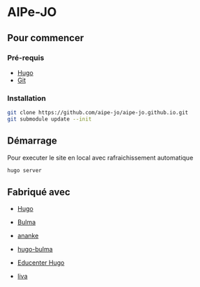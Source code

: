 # AIPe-JO

## Pour commencer

### Pré-requis

- [Hugo](https://gohugo.io/getting-started/installing)
- [Git](https://git-scm.com/downloads)

### Installation

```sh
git clone https://github.com/aipe-jo/aipe-jo.github.io.git
git submodule update --init
```

## Démarrage

Pour executer le site en local avec rafraichissement automatique
```sh
hugo server
```

## Fabriqué avec

* [Hugo](https://gohugo.io)
* [Bulma](https://bulma.io/)


* [ananke](https://themes.gohugo.io/themes/gohugo-theme-ananke)
* [hugo-bulma](https://github.com/wayn3h0/hugo-bulma)
* [Educenter Hugo](https://themes.gohugo.io/themes/educenter-hugo)
* [liva](https://themes.gohugo.io/themes/liva-hugo)

